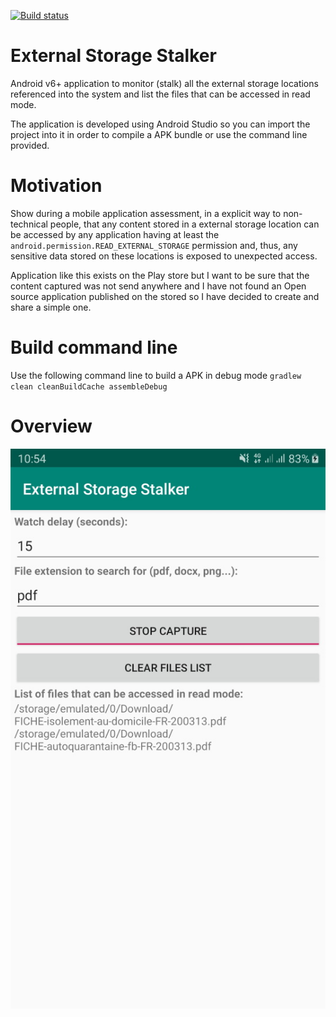 [![Build status](https://build.appcenter.ms/v0.1/apps/e90829e5-e9b2-465e-b8f6-aca658db1b3d/branches/master/badge)](https://appcenter.ms)

# External Storage Stalker

Android v6+ application to monitor (stalk) all the external storage locations referenced into the system and list the files that can be accessed in read mode.

The application is developed using Android Studio so you can import the project into it in order to compile a APK bundle or use the command line provided.

# Motivation

Show during a mobile application assessment, in a explicit way to non-technical people, that any content stored in a external storage location can be accessed by any application having at least the `android.permission.READ_EXTERNAL_STORAGE` permission 
and, thus, any sensitive data stored on these locations is exposed to unexpected access.

Application like this exists on the Play store but I want to be sure that the content captured was not send anywhere and I have not found an Open source application published on the stored so I have decided to create and share a simple one.

# Build command line

Use the following command line to build a APK in debug mode `gradlew clean cleanBuildCache assembleDebug`

# Overview

![UI overview](screen.jpg)


